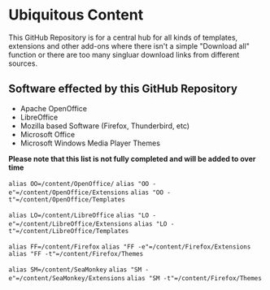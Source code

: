 # Ubiquitous Content

This GitHub Repository is for a central hub for all kinds of templates, extensions and other add-ons where there isn't a simple "Download all" function or there are too many singluar download links from different sources.

## Software effected by this GitHub Repository
- Apache OpenOffice
- LibreOffice
- Mozilla based Software (Firefox, Thunderbird, etc)
- Microsoft Office
- Microsoft Windows Media Player Themes


**Please note that this list is not fully completed and will be added to over time**

```alias OO=/content/OpenOffice/```
```alias "OO -e"=/content/OpenOffice/Extensions```
```alias "OO -t"=/content/OpenOffice/Templates```

```alias LO=/content/LibreOffice```
```alias "LO -e"=/content/LibreOffice/Extensions```
```alias "LO -t"=/content/LibreOffice/Templates```

```alias FF=/content/Firefox```
```alias "FF -e"=/content/Firefox/Extensions```
```alias "FF -t"=/content/Firefox/Themes```

```alias SM=/content/SeaMonkey```
```alias "SM -e"=/content/SeaMonkey/Extensions```
```alias "SM -t"=/content/Firefox/Themes```

